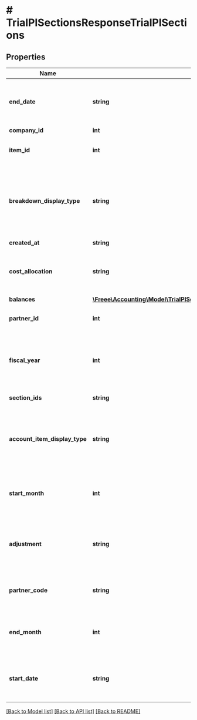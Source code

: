 # # TrialPlSectionsResponseTrialPlSections

## Properties

Name | Type | Description | Notes
------------ | ------------- | ------------- | -------------
**end_date** | **string** | 発生日で絞込：終了日(yyyy-mm-dd)(条件に指定した時のみ含まれる） | [optional] 
**company_id** | **int** | 事業所ID | 
**item_id** | **int** | 品目ID(条件に指定した時のみ含まれる） | [optional] 
**breakdown_display_type** | **string** | 内訳の表示（取引先: partner, 品目: item, 勘定科目: account_item）(条件に指定した時のみ含まれる） | [optional] 
**created_at** | **string** | 作成日時 | [optional] 
**cost_allocation** | **string** | 配賦仕訳のみ：only,配賦仕訳以外：without(条件に指定した時のみ含まれる） | [optional] 
**balances** | [**\Freee\Accounting\Model\TrialPlSectionsResponseTrialPlSectionsBalances[]**](TrialPlSectionsResponseTrialPlSectionsBalances.md) |  | 
**partner_id** | **int** | 取引先ID(条件に指定した時のみ含まれる） | [optional] 
**fiscal_year** | **int** | 会計年度(条件に指定した時、または条件に月、日条件がない時のみ含まれる） | [optional] 
**section_ids** | **string** | 出力する部門の指定 | 
**account_item_display_type** | **string** | 勘定科目の表示（勘定科目: account_item, 決算書表示:group）(条件に指定した時のみ含まれる） | [optional] 
**start_month** | **int** | 発生月で絞込：開始会計月(mm)(条件に指定した時のみ含まれる） | [optional] 
**adjustment** | **string** | 決算整理仕訳のみ: only, 決算整理仕訳以外: without(条件に指定した時のみ含まれる） | [optional] 
**partner_code** | **string** | 取引先コード(条件に指定した時のみ含まれる） | [optional] 
**end_month** | **int** | 発生月で絞込：終了会計月(mm)(条件に指定した時のみ含まれる） | [optional] 
**start_date** | **string** | 発生日で絞込：開始日(yyyy-mm-dd)(条件に指定した時のみ含まれる） | [optional] 

[[Back to Model list]](../../README.md#documentation-for-models) [[Back to API list]](../../README.md#documentation-for-api-endpoints) [[Back to README]](../../README.md)



